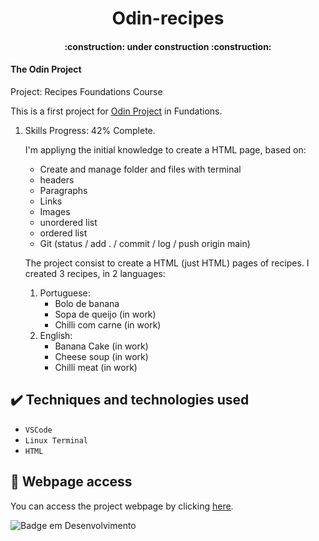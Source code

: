 <h1 align="center"> Odin-recipes </h1>
<h4 align="center"> 
    :construction:  under construction  :construction:
</h4>
<h4> The Odin Project </h1>
Project: Recipes
Foundations Course

This is a first project for [Odin Project](https://www.theodinproject.com) in Fundations.

1. Skills Progress: 42% Complete.

	I'm appliyng the initial knowledge to create a HTML page, based on:
    - Create and manage folder and files with terminal
    - headers
    - Paragraphs
    - Links
    - Images
    - unordered list
    - ordered list
    - Git (status / add . / commit / log / push origin main)

	The project consist to create a HTML (just HTML) pages of recipes.
	I created 3 recipes, in 2 languages:
	1. Portuguese:
		- Bolo de banana
		- Sopa de queijo (in work)
		- Chilli com carne (in work)
	2. English:
		- Banana Cake (in work)
		- Cheese soup (in work)
		- Chilli meat (in work)

## ✔️ Techniques and technologies used

- ``VSCode``
- ``Linux Terminal``
- ``HTML``


## 📁 Webpage access
You can access the project webpage by clicking [here](https://renataomon.github.io/odin-recipes/).

![Badge em Desenvolvimento](http://img.shields.io/static/v1?label=STATUS&message=In%20Development&color=GREEN&style=for-the-badge)
